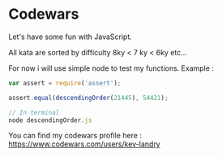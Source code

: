 # Codewars

Let's have some fun with JavaScript.

All kata are sorted by difficulty 8ky < 7 ky < 6ky etc...

For now i will use simple node to test my functions. Example :

```javascript
var assert = require('assert');  

assert.equal(descendingOrder(21445), 54421);

// In terminal
node descendingOrder.js
```

You can find my codewars profile here : <https://www.codewars.com/users/kev-landry>
